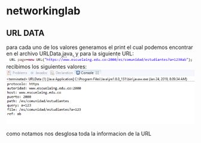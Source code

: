 # networkinglab
## URL DATA
para cada uno de los valores generamos el print el cual podemos encontrar en el archivo URLData.java, y para la siguiente URL:  
![url](imagenes/url.PNG)
recibimos los siguientes valores:
![url](imagenes/results.PNG)

como notamos nos desglosa toda la informacion de la URL
